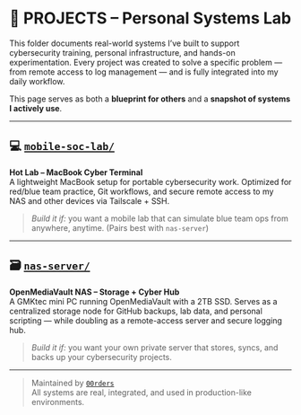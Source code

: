 # 🧠 PROJECTS – Personal Systems Lab

This folder documents real-world systems I’ve built to support cybersecurity training, personal infrastructure, and hands-on experimentation. Every project was created to solve a specific problem — from remote access to log management — and is fully integrated into my daily workflow.

This page serves as both a **blueprint for others** and a **snapshot of systems I actively use**.

---

## 💻 [`mobile-soc-lab/`](./mobile-soc-lab)
**Hot Lab – MacBook Cyber Terminal**  
A lightweight MacBook setup for portable cybersecurity work. Optimized for red/blue team practice, Git workflows, and secure remote access to my NAS and other devices via Tailscale + SSH.

> *Build it if:* you want a mobile lab that can simulate blue team ops from anywhere, anytime. (Pairs best with `nas-server`)

---

## 🗃️ [`nas-server/`](./nas-server)
**OpenMediaVault NAS – Storage + Cyber Hub**  
A GMKtec mini PC running OpenMediaVault with a 2TB SSD. Serves as a centralized storage node for GitHub backups, lab data, and personal scripting — while doubling as a remote-access server and secure logging hub.

> *Build it if:* you want your own private server that stores, syncs, and backs up your cybersecurity projects.

---

> Maintained by [`00rders`](https://github.com/00rders)  
> All systems are real, integrated, and used in production-like environments.
